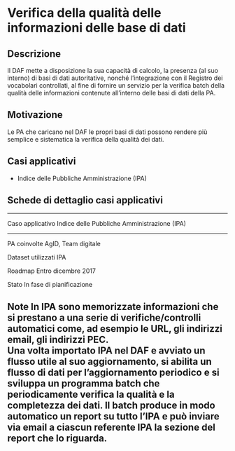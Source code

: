 # Verifica della qualità delle informazioni delle base di dati


## Descrizione
Il DAF mette a disposizione la sua capacità di calcolo, la presenza (al suo interno) di basi di dati autoritative, nonché l’integrazione con il Registro dei vocabolari controllati, al fine di fornire un servizio per la verifica batch della qualità delle informazioni contenute all’interno delle basi di dati della PA.

## Motivazione

Le PA che caricano nel DAF le propri basi di dati possono rendere più semplice e sistematica la verifica della qualità dei dati.

## Casi applicativi

- Indice delle Pubbliche Amministrazione (IPA)


## Schede di dettaglio casi applicativi

--------------------------------------------------------------------------------
Caso applicativo    Indice delle Pubbliche Amministrazione (IPA)
------------------- ------------------------------------------------------------
PA coinvolte        AgID, Team digitale

Dataset utilizzati  IPA

Roadmap             Entro dicembre 2017

Stato               In fase di pianificazione

Note                In IPA sono memorizzate informazioni che si prestano a una
                    serie di verifiche/controlli automatici come, ad esempio
                    le URL, gli indirizzi email, gli indirizzi PEC.  
                    Una volta importato IPA nel DAF e avviato un flusso utile
                    al suo aggiornamento, si abilita un flusso di dati per
                    l’aggiornamento periodico e si sviluppa un programma batch
                    che periodicamente verifica la qualità e la completezza dei
                    dati. Il batch produce in modo automatico un report su
                    tutto l’IPA e può inviare via email a ciascun referente IPA
                    la sezione del report che lo riguarda.
--------------------------------------------------------------------------------